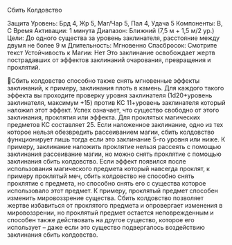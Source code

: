 
Сбить Колдовство

Защита
Уровень: Брд 4, Жр 5, Маг/Чар 5, Пал 4,
Удача 5
Компоненты: В, С
Время Активации: 1 минута
Диапазон: Ближний (7,5 м + 1,5 м/2 ур.)
Цели: До одного существа за уровень
заклинателя, расстояние между двумя
не более 9 м
Длительность: Мгновенно
Спасбросок: Смотрите текст
Устойчивость к Магии: Нет
Это заклинание освобождает жертв пострадавших от эффектов заклинаний
очарования, превращения и проклятий.

Сбить колдовство способно также
снять мгновенные эффекты заклинаний, к примеру, заклинания плоть в
камень. Для каждого такого эффекта вы
проходите проверку уровня заклинателя
(1d20+уровень заклинателя, максимум
+15) против КС 11+уровень заклинателя который наложил этот эффект. Успех
означает, что существо свободно от этого заклинания, проклятия или эффекта.
Для проклятых магических предметов
КС составляет 25.
Если наложенное заклинание, одно
из тех которое нельзя обезвредить рассеиванием магии, сбить колдовство
функционирует лишь тогда если это заклинание 5-го уровня или ниже. К примеру, заклинание наложить проклятие
нельзя рассеять с помощью заклинания
рассеивание магии, но можно снять
проклятие с помощью заклинания
сбить колдовство.
Если эффект появился после использования магического предмета который
навсегда проклят, к примеру проклятый
меч, сбить колдовство не способно
снять проклятие с предмета, но способно снять его с существа которое использовало этот предмет. К примеру,
проклятый предмет способен изменить
мировоззрение существа. Сбить колдовство позволяет жертве избавиться
от проклятого предмета и опровергает
изменения в мировоззрении, но проклятый предмет остается неповрежденным
и способен также действовать на другое существо, которое его использует
– даже если это существо подвергалось
воздействию заклинания сбить колдовство.